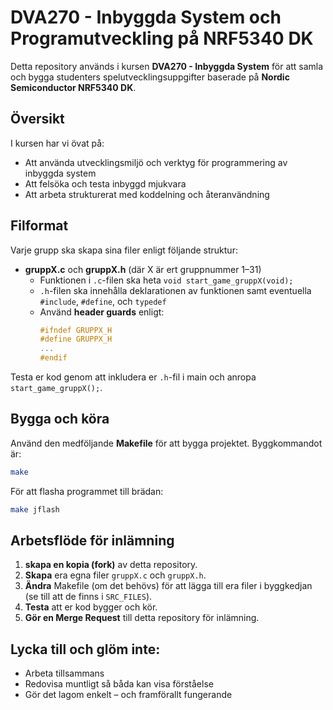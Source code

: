 # DVA270 - Inbyggda System och Programutveckling på NRF5340 DK

Detta repository används i kursen **DVA270 - Inbyggda System** för att samla och bygga studenters spelutvecklingsuppgifter baserade på **Nordic Semiconductor NRF5340 DK**.

## Översikt

I kursen har vi övat på:
- Att använda utvecklingsmiljö och verktyg för programmering av inbyggda system
- Att felsöka och testa inbyggd mjukvara
- Att arbeta strukturerat med koddelning och återanvändning

## Filformat

Varje grupp ska skapa sina filer enligt följande struktur:
- **gruppX.c** och **gruppX.h** (där X är ert gruppnummer 1–31)
  - Funktionen i `.c`-filen ska heta `void start_game_gruppX(void);`
  - `.h`-filen ska innehålla deklarationen av funktionen samt eventuella `#include`, `#define`, och `typedef`
  - Använd **header guards** enligt:
    ```c
    #ifndef GRUPPX_H
    #define GRUPPX_H
    ...
    #endif
    ```

Testa er kod genom att inkludera er `.h`-fil i main och anropa `start_game_gruppX();`.

## Bygga och köra

Använd den medföljande **Makefile** för att bygga projektet. Byggkommandot är:

```bash
make
```

För att flasha programmet till brädan:

```bash
make jflash
```

## Arbetsflöde för inlämning

1. **skapa en kopia (fork)** av detta repository.
2. **Skapa** era egna filer `gruppX.c` och `gruppX.h`.
3. **Ändra** Makefile (om det behövs) för att lägga till era filer i byggkedjan (se till att de finns i `SRC_FILES`).
4. **Testa** att er kod bygger och kör.
5. **Gör en Merge Request** till detta repository för inlämning.

## Lycka till och glöm inte:
- Arbeta tillsammans
- Redovisa muntligt så båda kan visa förståelse
- Gör det lagom enkelt – och framförallt fungerande
